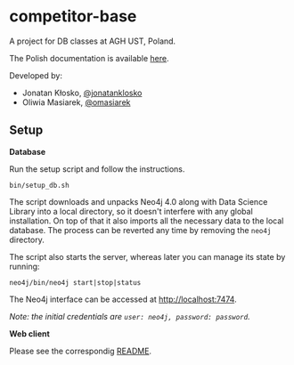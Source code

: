 # competitor-base

A project for DB classes at AGH UST, Poland.

The Polish documentation is available [here](docs/docs.md).

Developed by:
- Jonatan Kłosko, [@jonatanklosko](https://github.com/jonatanklosko)
- Oliwia Masiarek, [@omasiarek](https://github.com/omasiarek)

## Setup

**Database**

Run the setup script and follow the instructions.

```
bin/setup_db.sh
```

The script downloads and unpacks Neo4j 4.0 along with Data Science Library
into a local directory, so it doesn't interfere with any global installation.
On top of that it also imports all the necessary data to the local database.
The process can be reverted any time by removing the `neo4j` directory.

The script also starts the server, whereas later you can manage its state by running:

```
neo4j/bin/neo4j start|stop|status
```

The Neo4j interface can be accessed at [http://localhost:7474](http://localhost:7474).

*Note: the initial credentials are `user: neo4j, password: password`.*


**Web client**

Please see the correspondig [README](client/README.md).
